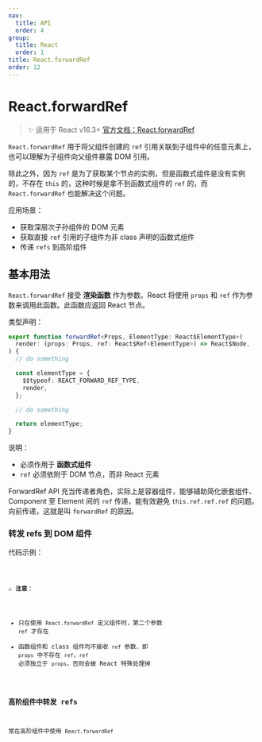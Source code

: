 ```yaml
---
nav:
  title: API
  order: 4
group:
  title: React
  order: 1
title: React.forwardRef
order: 12
---
```


# React.forwardRef

> ✨ 适用于 React v16.3+ [官方文档：React.forwardRef](https://zh-hans.reactjs.org/docs/react-api.html#reactforwardref)

`React.forwardRef` 用于将父组件创建的 `ref` 引用关联到子组件中的任意元素上，也可以理解为子组件向父组件暴露 DOM 引用。

除此之外，因为 `ref` 是为了获取某个节点的实例，但是函数式组件是没有实例的，不存在 `this` 的，这种时候是拿不到函数式组件的 `ref` 的，而 `React.forwardRef` 也能解决这个问题。

应用场景：

- 获取深层次子孙组件的 DOM 元素
- 获取直接 `ref` 引用的子组件为非 class 声明的函数式组件
- 传递 `refs` 到高阶组件

## 基本用法

`React.forwardRef` 接受 **渲染函数** 作为参数。React 将使用 `props` 和 `ref` 作为参数来调用此函数。此函数应返回 React 节点。

类型声明：

```ts
export function forwardRef<Props, ElementType: React$ElementType>(
  render: (props: Props, ref: React$Ref<ElementType>) => React$Node,
) {
  // do something

  const elementType = {
    $$typeof: REACT_FORWARD_REF_TYPE,
    render,
  };

  // do something

  return elementType;
}
```

说明：

- 必须作用于 **函数式组件**
- `ref` 必须依附于 DOM 节点，而非 React 元素

ForwardRef API 充当传递者角色，实际上是容器组件，能够辅助简化嵌套组件、Component 至 Element 间的 `ref` 传递，能有效避免 `this.ref.ref.ref` 的问题。向前传递，这就是叫 `forwardRef` 的原因。

### 转发 refs 到 DOM 组件

代码示例：

<code src="../../../example/forwardRef-dom/index.tsx" />

⚠️ **注意**：

- 只在使用 `React.forwardRef` 定义组件时，第二个参数 `ref` 才存在
- 函数组件和 class 组件均不接收 `ref` 参数，即 `props` 中不存在 `ref`，`ref` 必须独立于 `props`，否则会被 React 特殊处理掉

### 高阶组件中转发 refs

常在高阶组件中使用 `React.forwardRef`

<code src="../../../example/forwardRef-hoc/index.tsx" />

